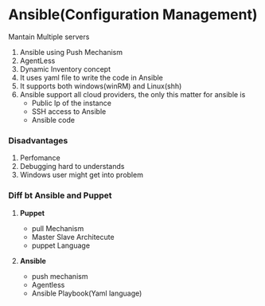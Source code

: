 # Ansible(Configuration Management)

Mantain Multiple servers

1. Ansible using Push Mechanism
2. AgentLess
3. Dynamic Inventory concept
4. It uses yaml file to write the code in Ansible
5. It supports both windows(winRM) and Linux(shh)
6. Ansible support all cloud providers, the only this matter for ansible is
   - Public Ip of the instance
   - SSH access to Ansible
   - Ansible code

### Disadvantages

1. Perfomance
2. Debugging hard to understands
3. Windows user might get into problem

### Diff bt Ansible and Puppet

1. **Puppet**
     * pull Mechanism
     * Master Slave Architecute
     * puppet Language

2. **Ansible**
     * push mechanism
     * Agentless
     * Ansible Playbook(Yaml language)
